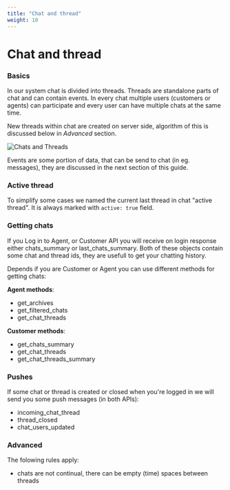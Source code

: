 ```yaml
---
title: "Chat and thread"
weight: 10
---
```


# Chat and thread


### Basics

In our system chat is divided into threads. Threads are standalone parts of chat and can contain events. In every chat multiple users (customers or agents) can participate and every user can have multiple chats at the same time.

New threads within chat are created on server side, algorithm of this is discussed below in *Advanced* section.

![Chats and Threads](../images/chats.png "chats and threads")

Events are some portion of data, that can be send to chat (in eg. messages), they are discussed in the next section of this guide.

### Active thread

To simplify some cases we named the current last thread in chat "active thread". It is always marked with `active: true` field.


### Getting chats

If you Log in to Agent, or Customer API you will receive on login response either chats_summary or last_chats_summary. Both of these objects contain some chat and thread ids, they are usefull to get your chatting history.

Depends if you are Customer or Agent you can use different methods for getting chats:

**Agent methods**:

 - get_archives
 - get_filtered_chats
 - get_chat_threads

**Customer methods**:

 - get_chats_summary
 - get_chat_threads
 - get_chat_threads_summary


### Pushes

If some chat or thread is created or closed when you're logged in we will send you some push messages (in both APIs):

 - incoming_chat_thread
 - thread_closed
 - chat_users_updated


### Advanced

The folowing rules apply:

 - chats are not continual, there can be empty (time) spaces between threads
